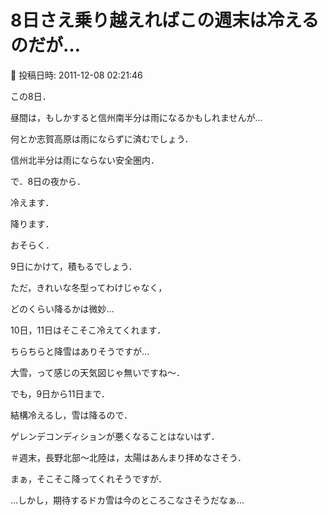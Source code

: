 # 8日さえ乗り越えればこの週末は冷えるのだが…

📅 投稿日時: 2011-12-08 02:21:46

この8日．


昼間は，もしかすると信州南半分は雨になるかもしれませんが…


何とか志賀高原は雨にならずに済むでしょう．


信州北半分は雨にならない安全圏内．





で．8日の夜から．


冷えます．


降ります．





おそらく．


9日にかけて，積もるでしょう．


ただ，きれいな冬型ってわけじゃなく，


どのくらい降るかは微妙…





10日，11日はそこそこ冷えてくれます．


ちらちらと降雪はありそうですが…


大雪，って感じの天気図じゃ無いですね～．





でも，9日から11日まで．


結構冷えるし，雪は降るので．


ゲレンデコンディションが悪くなることはないはず．


＃週末，長野北部～北陸は，太陽はあんまり拝めなさそう．





まぁ，そこそこ降ってくれそうですが．


…しかし，期待するドカ雪は今のところこなさそうだなぁ…
